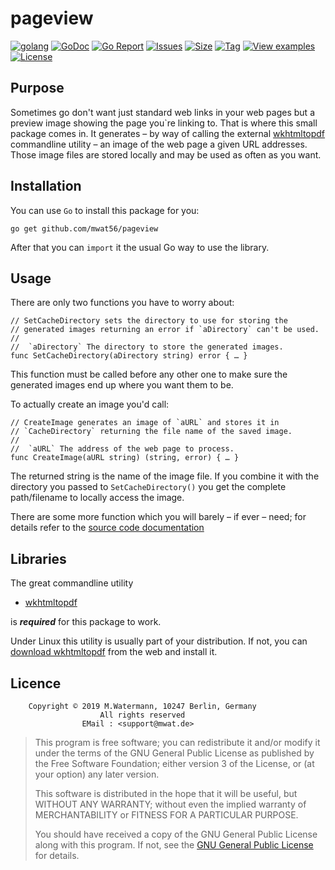 # pageview

[![golang](https://img.shields.io/badge/Language-Go-green.svg)](https://golang.org)
[![GoDoc](https://godoc.org/github.com/mwat56/pageview?status.svg)](https://godoc.org/github.com/mwat56/pageview)
[![Go Report](https://goreportcard.com/badge/github.com/mwat56/pageview)](https://goreportcard.com/report/github.com/mwat56/pageview)
[![Issues](https://img.shields.io/github/issues/mwat56/pageview.svg)](https://github.com/mwat56/pageview/issues?q=is%3Aopen+is%3Aissue)
[![Size](https://img.shields.io/github/repo-size/mwat56/pageview.svg)](https://github.com/mwat56/pageview/)
[![Tag](https://img.shields.io/github/tag/mwat56/pageview.svg)](https://github.com/mwat56/pageview/tags)
[![View examples](https://img.shields.io/badge/learn%20by-examples-0077b3.svg)](https://github.com/mwat56/pageview/blob/master/app/pageview.go)
[![License](https://img.shields.io/github/mwat56/pageview.svg)](https://github.com/mwat56/pageview/blob/master/LICENSE)

## Purpose

Sometimes go don't want just standard web links in your web pages but a preview image showing the page you`re linking to.
That is where this small package comes in.
It generates – by way of calling the external [wkhtmltopdf](https://wkhtmltopdf.org/index.html) commandline utility – an image of the web page a given URL addresses.
Those image files are stored locally and may be used as often as you want.

## Installation

You can use `Go` to install this package for you:

	go get github.com/mwat56/pageview

After that you can `import` it the usual Go way to use the library.

## Usage

There are only two functions you have to worry about:

	// SetCacheDirectory sets the directory to use for storing the
	// generated images returning an error if `aDirectory` can't be used.
	//
	//	`aDirectory` The directory to store the generated images.
	func SetCacheDirectory(aDirectory string) error { … }

This function must be called before any other one to make sure the generated images end up where you want them to be.

To actually create an image you'd call:

	// CreateImage generates an image of `aURL` and stores it in
	// `CacheDirectory` returning the file name of the saved image.
	//
	//	`aURL` The address of the web page to process.
	func CreateImage(aURL string) (string, error) { … }

The returned string is the name of the image file.
If you combine it with the directory you passed to `SetCacheDirectory()` you get the complete path/filename to locally access the image.

There are some more function which you will barely – if ever – need; for details refer to the [source code documentation](https://godoc.org/github.com/mwat56/pageview)

## Libraries

The great commandline utility

* [wkhtmltopdf](https://wkhtmltopdf.org/downloads.html)

is  **_required_**  for this package to work.

Under Linux this utility is usually part of your distribution.
If not, you can [download wkhtmltopdf](https://wkhtmltopdf.org/downloads.html) from the web and install it.

## Licence

        Copyright © 2019 M.Watermann, 10247 Berlin, Germany
                        All rights reserved
                    EMail : <support@mwat.de>

> This program is free software; you can redistribute it and/or modify it under the terms of the GNU General Public License as published by the Free Software Foundation; either version 3 of the License, or (at your option) any later version.
>
> This software is distributed in the hope that it will be useful, but WITHOUT ANY WARRANTY; without even the implied warranty of MERCHANTABILITY or FITNESS FOR A PARTICULAR PURPOSE.
>
> You should have received a copy of the GNU General Public License along with this program. If not, see the [GNU General Public License](http://www.gnu.org/licenses/gpl.html) for details.
